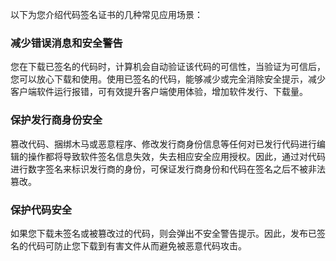 以下为您介绍代码签名证书的几种常见应用场景：

### 减少错误消息和安全警告
您在下载已签名的代码时，计算机会自动验证该代码的可信性，当验证为可信后，您可以放心下载和使用。使用已签名的代码，能够减少或完全消除安全提示，减少客户端软件运行报错，可有效提升客户端使用体验，增加软件发行、下载量。

### 保护发行商身份安全
篡改代码、捆绑木马或恶意程序、修改发行商身份信息等任何对已发行代码进行编辑的操作都将导致软件签名信息失效，失去相应安全应用授权。因此，通过对代码进行数字签名来标识发行商的身份，可保证发行商身份和代码在签名之后不被非法篡改。

### 保护代码安全
如果您下载未签名或被篡改过的代码，则会弹出不安全警告提示。因此，发布已签名的代码可防止您下载到有害文件从而避免被恶意代码攻击。

